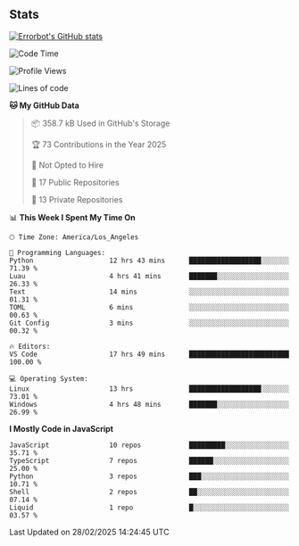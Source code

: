 ## Stats
[![Errorbot's GitHub stats](https://github-readme-stats-errorbot1122s-projects.vercel.app/api?username=errorbot1122&show_icons=true&theme=city_lights&count_private=true)](https://github.com/anuraghazra/github-readme-stats)

<!--START_SECTION:waka-->
![Code Time](http://img.shields.io/badge/Code%20Time-33%20hrs%205%20mins-blue)

![Profile Views](http://img.shields.io/badge/Profile%20Views-2-blue)

![Lines of code](https://img.shields.io/badge/From%20Hello%20World%20I%27ve%20Written-3.6%20million%20lines%20of%20code-blue)

**🐱 My GitHub Data** 

> 📦 358.7 kB Used in GitHub's Storage 
 > 
> 🏆 73 Contributions in the Year 2025
 > 
> 🚫 Not Opted to Hire
 > 
> 📜 17 Public Repositories 
 > 
> 🔑 13 Private Repositories 
 > 
📊 **This Week I Spent My Time On** 

```text
🕑︎ Time Zone: America/Los_Angeles

💬 Programming Languages: 
Python                   12 hrs 43 mins      ██████████████████░░░░░░░   71.39 % 
Luau                     4 hrs 41 mins       ███████░░░░░░░░░░░░░░░░░░   26.33 % 
Text                     14 mins             ░░░░░░░░░░░░░░░░░░░░░░░░░   01.31 % 
TOML                     6 mins              ░░░░░░░░░░░░░░░░░░░░░░░░░   00.63 % 
Git Config               3 mins              ░░░░░░░░░░░░░░░░░░░░░░░░░   00.32 % 

🔥 Editors: 
VS Code                  17 hrs 49 mins      █████████████████████████   100.00 % 

💻 Operating System: 
Linux                    13 hrs              ██████████████████░░░░░░░   73.01 % 
Windows                  4 hrs 48 mins       ███████░░░░░░░░░░░░░░░░░░   26.99 % 
```

**I Mostly Code in JavaScript** 

```text
JavaScript               10 repos            █████████░░░░░░░░░░░░░░░░   35.71 % 
TypeScript               7 repos             ██████░░░░░░░░░░░░░░░░░░░   25.00 % 
Python                   3 repos             ███░░░░░░░░░░░░░░░░░░░░░░   10.71 % 
Shell                    2 repos             ██░░░░░░░░░░░░░░░░░░░░░░░   07.14 % 
Liquid                   1 repo              █░░░░░░░░░░░░░░░░░░░░░░░░   03.57 % 
```




 Last Updated on 28/02/2025 14:24:45 UTC
<!--END_SECTION:waka-->
